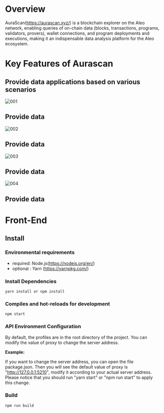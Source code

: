 # Overview
AuraScan(https://aurascan.xyz/) is a blockchain explorer on the Aleo network, enabling queries of on-chain data (blocks, transactions, programs, validators, provers), wallet connections, and program deployments and executions, making it an indispensable data analysis platform for the Aleo ecosystem.

# Key Features of Aurascan
## Provide data applications based on various scenarios
![001](https://github.com/user-attachments/assets/9ad63869-474a-4b8a-b5bf-43e65f197e81)

##  Provide data 
![002](https://github.com/user-attachments/assets/c6fe18f8-0608-40d2-910e-2bbaa6c7870e)

##  Provide data 
![003](https://github.com/user-attachments/assets/3fcf24cf-4653-4e95-bee0-896d21f8ff2c)

##  Provide data 
![004](https://github.com/user-attachments/assets/307d9fbe-82d1-45b2-8d3e-fa0f4cde41c8)

##  Provide data 

# Front-End
## Install

### Environmental requirements
- required: Node.js(https://nodejs.org/en/)
- optional : Yarn (https://yarnpkg.com/)

### Install Dependencies
```yarn install or npm install ```

### Compiles and hot-reloads for development
```npm start```


### API Environment Configuration

By default, the profiles are in the root directory of the project. You can modify the value of proxy to change the server address.

**Example:**

If you want to change the server address, you can open the file package.json. Then you will see the default value of proxy is "http://127.0.0.1:5210", modify it according to your actual server address. Please notice that you should run "yarn start" or "npm run start" to apply this change.

### Build
```npm run build```

